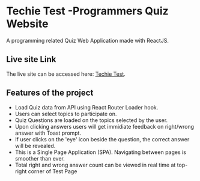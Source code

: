 # Techie Test -Programmers Quiz Website

A programming related Quiz Web Application made with ReactJS.

## Live site Link

The live site can be accessed here: [Techie Test](https://6346d39ab970b61855d459e1--earnest-pixie-a60c12.netlify.app/).



## Features of the project

- Load Quiz data from API using React Router Loader hook.
- Users can select topics to participate on.
- Quiz Questions are loaded on the topics selected by the user.
- Upon clicking answers users will get immidiate feedback on right/wrong answer with Toast prompt.
- If user clicks on the 'eye' icon beside the question, the correct answer will be revealed.
- This is a Single Page Application (SPA). Navigating between pages is smoother than ever. 
- Total right and wrong answer count can be viewed in real time at top-right corner of Test Page


